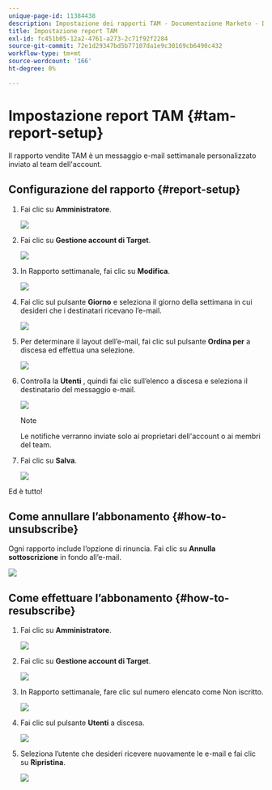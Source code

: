 ```yaml
---
unique-page-id: 11384438
description: Impostazione dei rapporti TAM - Documentazione Marketo - Documentazione del prodotto
title: Impostazione report TAM
exl-id: fc451b05-12a2-4761-a273-2c71f92f2284
source-git-commit: 72e1d29347bd5b77107da1e9c30169cb6490c432
workflow-type: tm+mt
source-wordcount: '166'
ht-degree: 0%

---
```


# Impostazione report TAM {#tam-report-setup}

Il rapporto vendite TAM è un messaggio e-mail settimanale personalizzato inviato al team dell&#39;account.

## Configurazione del rapporto {#report-setup}

1. Fai clic su **Amministratore**.

   ![](assets/one-3.png)

1. Fai clic su **Gestione account di Target**.

   ![](assets/tam-report-setup-2.png)

1. In Rapporto settimanale, fai clic su **Modifica**.

   ![](assets/three-3.png)

1. Fai clic sul pulsante **Giorno** e seleziona il giorno della settimana in cui desideri che i destinatari ricevano l’e-mail.

   ![](assets/four-4.png)

1. Per determinare il layout dell’e-mail, fai clic sul pulsante **Ordina per** a discesa ed effettua una selezione.

   ![](assets/five-3.png)

1. Controlla la **Utenti** , quindi fai clic sull’elenco a discesa e seleziona il destinatario del messaggio e-mail.

   ![](assets/six-2.png)

   >[!NOTE]
   >
   >Le notifiche verranno inviate solo ai proprietari dell&#39;account o ai membri del team.

1. Fai clic su **Salva**.

   ![](assets/seven-2.png)

Ed è tutto!

## Come annullare l’abbonamento {#how-to-unsubscribe}

Ogni rapporto include l’opzione di rinuncia. Fai clic su **Annulla sottoscrizione** in fondo all’e-mail.

![](assets/eight-1.png)

## Come effettuare l’abbonamento {#how-to-resubscribe}

1. Fai clic su **Amministratore**.

   ![](assets/one-3.png)

1. Fai clic su **Gestione account di Target**.

   ![](assets/tam-report-setup-10.png)

1. In Rapporto settimanale, fare clic sul numero elencato come Non iscritto.

   ![](assets/nine.png)

1. Fai clic sul pulsante **Utenti** a discesa.

   ![](assets/ten.png)

1. Seleziona l’utente che desideri ricevere nuovamente le e-mail e fai clic su **Ripristina**.

   ![](assets/eleven.png)
